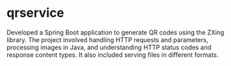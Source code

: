 # qrservice
Developed a Spring Boot application to generate QR codes using the ZXing library. The project involved handling HTTP requests and parameters, processing images in Java, and understanding HTTP status codes and response content types. It also included serving files in different formats.
